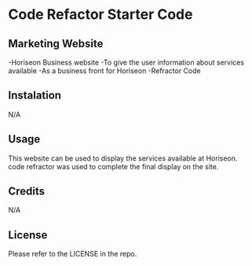 # Code Refactor Starter Code
## Marketing Website

-Horiseon Business website
-To give the user information about services available
-As a business front for Horiseon
-Refractor Code

## Instalation

N/A

## Usage
This website can be used to display the services available at Horiseon. code refractor was used to complete the final display on the site.

## Credits

N/A

## License

Please refer to the LICENSE in the repo.


